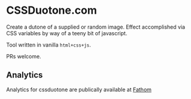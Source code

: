 # CSSDuotone.com
Create a dutone of a supplied or random image. Effect accomplished via CSS variables by way of a teeny bit of javascript.

Tool written in vanilla `html+css+js`.

PRs welcome.

## Analytics
Analytics for cssduotone are publically available at [Fathom](https://app.usefathom.com/share/nbqrcoba/cssduotone.com)


